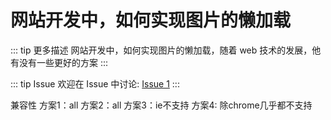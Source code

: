# 网站开发中，如何实现图片的懒加载

::: tip 更多描述 
 网站开发中，如何实现图片的懒加载，随着 web 技术的发展，他有没有一些更好的方案 
:::

::: tip Issue 
 欢迎在 Issue 中讨论: [Issue 1](https://github.com/shfshanyue/Daily-Question/issues/1) 
:::

兼容性
方案1：all
方案2：all
方案3：ie不支持
方案4: 除chrome几乎都不支持
